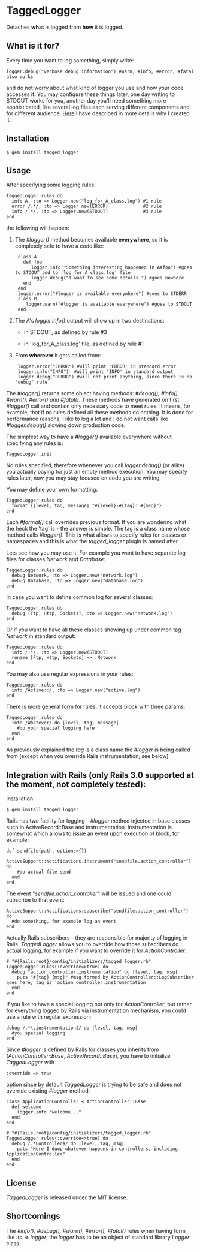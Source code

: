 # TaggedLogger
Detaches **what** is logged from **how** it is logged.

## What is it for?
Every time you want to log something, simply write:

    logger.debug("verbose debug information") #warn, #info, #error, #fatal also works

and do not worry about what kind of logger you use and how your code accesses it.
You may configure these things later, one day writing to STDOUT works for you, another
day you'll need something more sophisticated, like several log files each serving 
different components and for different audience. [Here](http://afurmanov.com/2009/10/19/tagged-logger-introduction)
I have described in more details why I created it.

## Installation
    $ gem install tagged_logger

## Usage

After specifying some logging rules:
    
    TaggedLogger.rules do
      info A, :to => Logger.new("log_for_A_class.log") #1 rule
      error /.*/, :to => Logger.new(ERROR)             #2 rule
      info /.*/, :to => Logger.new(STDOUT)             #3 rule
    end

the following will happen:

1. The *#logger()* method becomes available **everywhere**, so it is completely safe to have a code like:

        class A
          def foo
             logger.info("Something interesting happened in A#foo") #goes to STDOUT and to 'log_for_A_class.log' file
             logger.debug("I want to see some details.") #goes nowhere
          end
        end
        logger.error("#logger is available everywhere") #goes to STDERR
        class B
           logger.warn("#logger is available everywhere") #goes to STDOUT
        end     

2. The A's *logger.info()* output will show up in two destinations:
 
    - in STDOUT, as defined by rule #3

    - in 'log_for_A_class.log' file, as defined by rule #1

3. From **wherever** it gets called from:

        logger.error("ERROR") #will print 'ERROR' in standard error
        logger.info("INFO")  #will print 'INFO' in standard output
        logger.debug("DEBUG") #will not print anything, since there is no 'debug' rule


The *#logger()* returns some object having methods: *#debug(), #info(), #warn(), #error() and #fatal()*. 
These methods have generated on first *#logger()* call and contain only necessary code to meet rules.
It means, for example, that if no rules defined all these methods do nothing. It is done for performance
reasons, I like to log a lot and I do not want calls like *#logger.debug()* slowing down production code.
 

The simplest way to have a *#logger()* available everywhere without specifying any rules is:

    TaggedLogger.init

No rules specified, therefore whenever you call *logger.debug()* (or alike) you actually paying for just an empty method
execution. You may specify rules later, now you may stay focused on code you are writing.


You may define your own formatting:

    TaggedLogger.rules do
      format {|level, tag, message| "#{level}-#{tag}: #{msg}"}
    end

Each *#format()* call overrides previous format.
If you are wondering what the heck the 'tag' is - the answer is simple. The tag is a class name
whose method calls *#logger()*. This is what allows to specify rules for classes or namespaces and this 
is what the *tagged_logger* plugin is named after.

Lets see how you may use it. For example you want to have separate log files 
for classes *Network* and *Database*:

    TaggedLogger.rules do
      debug Network, :to => Logger.new("network.log")
      debug Database, :to => Logger.new("database.log")
    end
   
In case you want to define common log for several classes:

    TaggedLogger.rules do
      debug [Ftp, Http, Sockets], :to => Logger.new("network.log")
    end 

Or if you want to have all these classes showing up under common 
tag *Network* in standard output:

    TaggedLogger.rules do
      info /.*/, :to => Logger.new(STDOUT)
      rename [Ftp, Http, Sockets] => :Network
    end
   
You may also use regular expressions in your rules:

    TaggedLogger.rules do
      info /Active::/, :to => Logger.new("active.log")
    end


There is more general form for rules, it accepts block with three params:

    TaggedLogger.rules do
      info /Whatever/ do |level, tag, message|
        #do your special logging here
      end      
    end

As previously explained the *tag* is a class name the *#logger* is being called from (except when you override Rails instrumentation, see below)

## Integration with Rails (only Rails 3.0 supported at the moment, not completely tested):

Installation:

    $ gem install tagged_logger

Rails has two facility for logging - *#logger* method injected in base classes such in ActiveRecord::Base and instrumentation. Instrumentation is somewhat which allows to issue an event upon execution of 
block, for example:

    def sendfile(path, options={})
      ActiveSupport::Notifications.instrument("sendfile.action_controller") do
        #do actual file send
      end
    end

The event *"sendfile.action_controller"* will be issued and one could subscribe to that event:

    ActiveSupport::Notifications.subscribe("sendfile.action_controller") do
      #do something, for example log an event
    end


Actually Rails subscribers - they are responsible for majority of logging in Rails.
*TaggedLogger* allows you to override how those subscribers do actual logging, for example if you want to override it for *ActionController*:

    # "#{Rails.root}/config/initializers/tagged_logger.rb"
    TaggedLogger.rules(:override=>true) do
      debug "action_controller.instrumentation" do |level, tag, msg|
        puts "#{tag} {msg}" #msg formed by ActionController::LogSubscriber goes here, tag is 'action_controller.instrumentation'
      end
    end

If you like to have a special logging not only for *ActionController*, but rather for everything logged by Rails via instrumentation mechanism, you could use a 
rule with regular expression:
   
    debug /.*\.instrumentation$/ do |level, tag, msg|
      #you special logging
    end


Since *#logger* is defined by Rails for classes you inherits from (*ActionController::Base*, *ActiveRecord::Base*), you have to initialize *TaggedLogger* with

    :override => true 

 option since by default *TaggedLogger* is trying to be safe and does not override existing *#logger* method:

    class ApplicationController < ActionController::Base
      def welcome
        logger.info "welcome..."
      end
    end
  
    # "#{Rails.root}/config/initializers/tagged_logger.rb"
    TaggedLogger.rules(:override=>true) do
      debug /.*Controller$/ do |level, tag, msg|
        puts "Here I dump whatever happens in controllers, including ApplicationController"
      end
    end



## License
*TaggedLogger* is released under the MIT license.

## Shortcomings
The *#info(), #debug(), #warn(), #error(), #fatal()* rules when having form like *:to => logger*, the 
*logger* **has** to be an object of standard library *Logger* class. 
